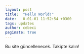 ```yaml
---
layout: post
title:  "Hello World!"
date:   0-01-01 11:52:54 +0300
tags: updates
author: cebeci
paginate: true
---
```

Bu site güncellenecek. Takipte kalın!
